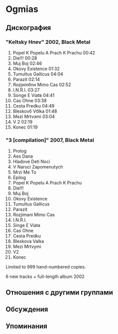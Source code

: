 # Ogmias



## Дискография

### "Keltsky Hnev" 2002, Black Metal

1. Popel K Popelu A Prach K Prachu 00:42  
2. Die!!! 00:28  
3. Muj Boj 02:46  
4. Okovy Existence 01:32  
5. Tumultus Gallicus 04:04  
6. Parazit 02:14  
7. Rozjнmбnн Mimo Cas 02:52  
8. I.N.R.I. 03:27  
9. Sоnge E Viatв 04:41  
10. Cas Ohne 03:38  
11. Cesta Predku 04:49  
12. Bleskovб Vбlka 01:48  
13. Mezi Mrtvэmi 03:04  
14. V 2 02:19  
15. Konec 01:19 

### "3 [compilation]" 2007, Black Metal

1. Prolog   
2. Aes Dana   
3. Hladove Deti Noci   
4. V Naruci Zapomenutych   
5. Mrzi Me To   
6. Epilog   
7. Popel K Popelu A Prach K Prachu   
8. Die!!!   
9. Muj Boj   
10. Okovy Existence   
11. Tumultus Gallicus   
12. Parazit   
13. Rozjimani Mimo Cas   
14. I.N.R.I.   
15. Singe E Viata   
16. Cas Ohne   
17. Cesta Predku   
18. Bleskova Valka   
19. Mezi Mrtvymi   
20. V2   
21. Konec 

Limited to 999 hand-numbered copies.

6 new tracks + full-length album 2002 


## Отношения с другими группами


## Обсуждения


## Упоминания


